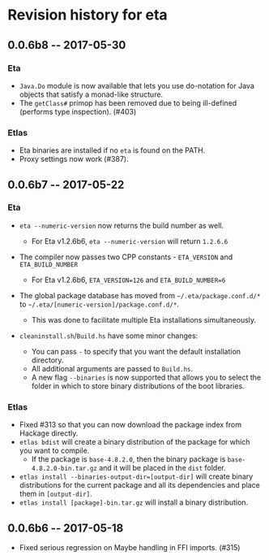 # Revision history for eta

## 0.0.6b8  -- 2017-05-30

### Eta
* `Java.Do` module is now available that lets you use do-notation for Java objects that satisfy a monad-like structure.
* The `getClass#` primop has been removed due to being ill-defined (performs type inspection). (#403)

### Etlas
* Eta binaries are installed if no `eta` is found on the PATH.
* Proxy settings now work (#387).

## 0.0.6b7  -- 2017-05-22

### Eta

* `eta --numeric-version` now returns the build number as well.
  - For Eta v1.2.6b6, `eta --numeric-version` will return `1.2.6.6`

* The compiler now passes two CPP constants - `ETA_VERSION` and `ETA_BUILD_NUMBER`
  - For Eta v1.2.6b6, `ETA_VERSION=126` and `ETA_BUILD_NUMBER=6`

* The global package database has moved from `~/.eta/package.conf.d/*` to `~/.eta/[numeric-version]/package.conf.d/*`.
  - This was done to facilitate multiple Eta installations simultaneously.

* `cleaninstall.sh`/`Build.hs` have some minor changes:
  - You can pass `-` to specify that you want the default installation directory.
  - All additional arguments are passed to `Build.hs`.
  - A new flag `--binaries` is now supported that allows you to select the folder in which to store binary distributions of the boot libraries.

### Etlas

- Fixed #313 so that you can now download the package index from Hackage directly.
- `etlas bdist` will create a binary distribution of the package for which you want to compile.
  - If the package is `base-4.8.2.0`, then the binary package is `base-4.8.2.0-bin.tar.gz` and it will be placed in the `dist` folder.
- `etlas install --binaries-output-dir=[output-dir]` will create binary distributions for the current package and all its dependencies and place them in `[output-dir]`.
- `etlas install [package]-bin.tar.gz` will install a binary distribution.

## 0.0.6b6  -- 2017-05-18

* Fixed serious regression on Maybe handling in FFI imports. (#315)



